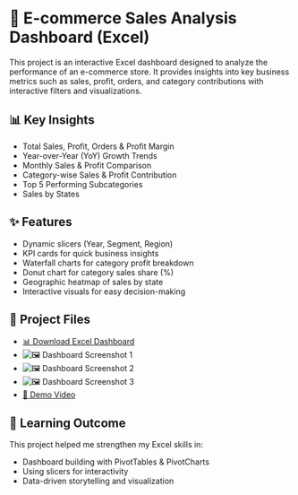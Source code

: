 # 🛒 E-commerce Sales Analysis Dashboard (Excel)

This project is an interactive Excel dashboard designed to analyze the performance of an e-commerce store. It provides insights into key business metrics such as sales, profit, orders, and category contributions with interactive filters and visualizations.

## 📊 Key Insights
- Total Sales, Profit, Orders & Profit Margin
- Year-over-Year (YoY) Growth Trends
- Monthly Sales & Profit Comparison
- Category-wise Sales & Profit Contribution
- Top 5 Performing Subcategories
- Sales by States

## ✨ Features
- Dynamic slicers (Year, Segment, Region)
- KPI cards for quick business insights
- Waterfall charts for category profit breakdown
- Donut chart for category sales share (%)
- Geographic heatmap of sales by state
- Interactive visuals for easy decision-making

## 📂 Project Files
- [📊 Download Excel Dashboard](Ecommerce_Sales_Analysis.xlsx)  
- ![🖼 Dashboard Screenshot 1](Dashboard1.JPG)  
- ![🖼 Dashboard Screenshot 2](Dashboard2.JPG)  
- ![🖼 Dashboard Screenshot 3](Dashboard3.JPG)  
- [🎥 Demo Video](Excel_Dashboard.mp4)  

## 🎯 Learning Outcome
This project helped me strengthen my Excel skills in:
- Dashboard building with PivotTables & PivotCharts
- Using slicers for interactivity
- Data-driven storytelling and visualization
